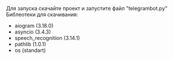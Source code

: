 Для запуска скачайте проект и запустите файл "telegrambot.py"
Библеотеки для скачивания:
- aiogram (3.18.0)
- asyncio (3.4.3)
- speech_recognition (3.14.1)
- pathlib (1.0.1)
- os (standart)
